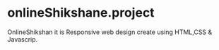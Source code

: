 # onlineShikshane.project
OnlineShikshan it is Responsive web design create using HTML,CSS &amp; Javascrip.
